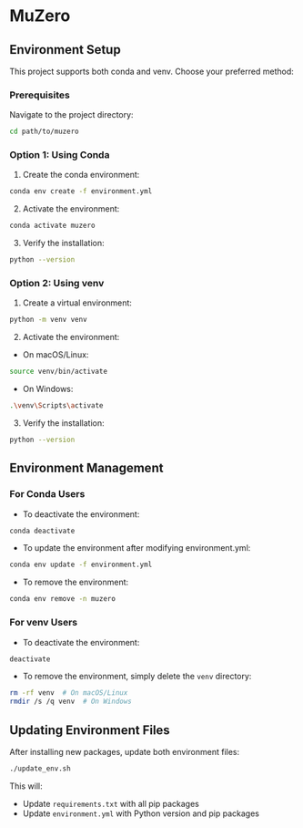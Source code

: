 # MuZero

## Environment Setup

This project supports both conda and venv. Choose your preferred method:

### Prerequisites
Navigate to the project directory:
```bash
cd path/to/muzero
```

### Option 1: Using Conda

1. Create the conda environment:
```bash
conda env create -f environment.yml
```

2. Activate the environment:
```bash
conda activate muzero
```

3. Verify the installation:
```bash
python --version
```

### Option 2: Using venv

1. Create a virtual environment:
```bash
python -m venv venv
```

2. Activate the environment:
- On macOS/Linux:
```bash
source venv/bin/activate
```
- On Windows:
```bash
.\venv\Scripts\activate
```

3. Verify the installation:
```bash
python --version
```

## Environment Management

### For Conda Users
- To deactivate the environment:
```bash
conda deactivate
```

- To update the environment after modifying environment.yml:
```bash
conda env update -f environment.yml
```

- To remove the environment:
```bash
conda env remove -n muzero
```

### For venv Users
- To deactivate the environment:
```bash
deactivate
```

- To remove the environment, simply delete the `venv` directory:
```bash
rm -rf venv  # On macOS/Linux
rmdir /s /q venv  # On Windows
```

## Updating Environment Files

After installing new packages, update both environment files:

```bash
./update_env.sh
```

This will:
- Update `requirements.txt` with all pip packages
- Update `environment.yml` with Python version and pip packages 